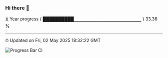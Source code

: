 ### Hi there 👋

⏳ Year progress { ██████████▁▁▁▁▁▁▁▁▁▁▁▁▁▁▁▁▁▁▁▁ } 33.36 %

---

⏰ Updated on Fri, 02 May 2025 18:32:22 GMT

![Progress Bar CI](https://github.com/ZhaoGui/ZhaoGui/workflows/Progress%20Bar%20CI/badge.svg)
